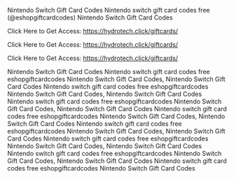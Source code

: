 Nintendo Switch Gift Card Codes Nintendo switch gift card codes free (@eshopgiftcardcodes) Nintendo Switch Gift Card Codes

Click Here to Get Access: https://hydrotech.click/giftcards/

Click Here to Get Access: https://hydrotech.click/giftcards/

Click Here to Get Access: https://hydrotech.click/giftcards/

Nintendo Switch Gift Card Codes Nintendo switch gift card codes free eshopgiftcardcodes Nintendo Switch Gift Card Codes, Nintendo Switch Gift Card Codes Nintendo switch gift card codes free eshopgiftcardcodes Nintendo Switch Gift Card Codes, Nintendo Switch Gift Card Codes Nintendo switch gift card codes free eshopgiftcardcodes Nintendo Switch Gift Card Codes, Nintendo Switch Gift Card Codes Nintendo switch gift card codes free eshopgiftcardcodes Nintendo Switch Gift Card Codes, Nintendo Switch Gift Card Codes Nintendo switch gift card codes free eshopgiftcardcodes Nintendo Switch Gift Card Codes, Nintendo Switch Gift Card Codes Nintendo switch gift card codes free eshopgiftcardcodes Nintendo Switch Gift Card Codes, Nintendo Switch Gift Card Codes Nintendo switch gift card codes free eshopgiftcardcodes Nintendo Switch Gift Card Codes, Nintendo Switch Gift Card Codes Nintendo switch gift card codes free eshopgiftcardcodes Nintendo Switch Gift Card Codes
